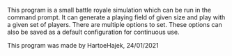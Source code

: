 This program is a small battle royale simulation which can be run
in the command prompt. It can generate a playing field of given
size and play with a given set of players. There are multiple 
options to set. These options can also be saved as a default
configuration for continuous use.

This program was made by HartoeHajek, 24/01/2021
